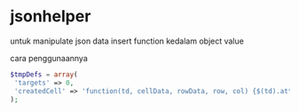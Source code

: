 # jsonhelper
untuk manipulate json data insert function kedalam object value

cara penggunaannya

```php
$tmpDefs = array(
 'targets' => 0,
 'createdCell' => 'function(td, cellData, rowData, row, col) {$(td).attr("data-field","_id");}'
);
```
